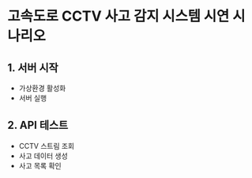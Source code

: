 # 고속도로 CCTV 사고 감지 시스템 시연 시나리오

## 1. 서버 시작
- 가상환경 활성화
- 서버 실행

## 2. API 테스트
- CCTV 스트림 조회
- 사고 데이터 생성
- 사고 목록 확인
